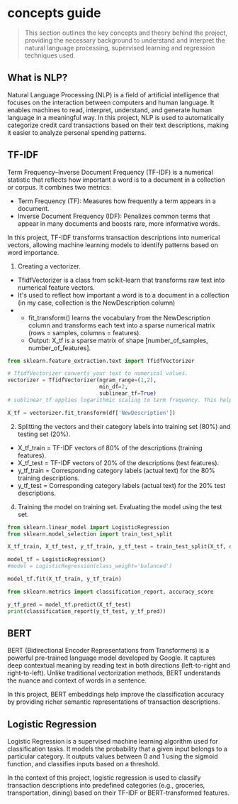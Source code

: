 
# concepts guide
> This section outlines the key concepts and theory behind the project, providing the necessary background to understand and interpret the natural language processing, supervised learning and regression techniques used. 

## What is NLP?

Natural Language Processing (NLP) is a field of artificial intelligence that focuses on the interaction between computers and human language. It enables machines to read, interpret, understand, and generate human language in a meaningful way. In this project, NLP is used to automatically categorize credit card transactions based on their text descriptions, making it easier to analyze personal spending patterns.

## TF-IDF

Term Frequency–Inverse Document Frequency (TF-IDF) is a numerical statistic that reflects how important a word is to a document in a collection or corpus. It combines two metrics:

- Term Frequency (TF): Measures how frequently a term appears in a document.
- Inverse Document Frequency (IDF): Penalizes common terms that appear in many documents and boosts rare, more informative words.
  
In this project, TF-IDF transforms transaction descriptions into numerical vectors, allowing machine learning models to identify patterns based on word importance.

1. Creating a vectorizer.

- TfidfVectorizer is a class from scikit-learn that transforms raw text into numerical feature vectors.
- It's used to reflect how important a word is to a document in a collection (in my case, collection is the NewDescription column)
- - fit_transform() learns the vocabulary from the NewDescription column and transforms each text into a sparse numerical matrix (rows = samples, columns = features).
  - Output: X_tf is a sparse matrix of shape [number_of_samples, number_of_features].

``` python
from sklearn.feature_extraction.text import TfidfVectorizer

# TfidfVectorizer converts your text to numerical values.
vectorizer = TfidfVectorizer(ngram_range=(1,2), 
                             min_df=2,
                             sublinear_tf=True)
# sublinear_tf applies logarithmic scaling to term frequency. This helps reduce the influence of commonly repeated terms that might dominate otherwise.

X_tf = vectorizer.fit_transform(df['NewDescription'])
```

2. Splitting the vectors and their category labels into training set (80%) and testing set (20%).
   
- X_tf_train = TF-IDF vectors of 80% of the descriptions (training features).
- X_tf_test = TF-IDF vectors of 20% of the descriptions (test features).
- y_tf_train = Corresponding category labels (actual text) for the 80% training descriptions.
- y_tf_test = Corresponding category labels (actual text) for the 20% test descriptions.
   
4. Training the model on training set. Evaluating the model using the test set. 

```python
from sklearn.linear_model import LogisticRegression
from sklearn.model_selection import train_test_split

X_tf_train, X_tf_test, y_tf_train, y_tf_test = train_test_split(X_tf, df['Category'], test_size=0.2)

model_tf = LogisticRegression()
#model = LogisticRegression(class_weight='balanced')

model_tf.fit(X_tf_train, y_tf_train)

from sklearn.metrics import classification_report, accuracy_score

y_tf_pred = model_tf.predict(X_tf_test)
print(classification_report(y_tf_test, y_tf_pred))

```

## BERT

BERT (Bidirectional Encoder Representations from Transformers) is a powerful pre-trained language model developed by Google. It captures deep contextual meaning by reading text in both directions (left-to-right and right-to-left). Unlike traditional vectorization methods, BERT understands the nuance and context of words in a sentence.

In this project, BERT embeddings help improve the classification accuracy by providing richer semantic representations of transaction descriptions.

## Logistic Regression 

Logistic Regression is a supervised machine learning algorithm used for classification tasks. It models the probability that a given input belongs to a particular category. It outputs values between 0 and 1 using the sigmoid function, and classifies inputs based on a threshold.

In the context of this project, logistic regression is used to classify transaction descriptions into predefined categories (e.g., groceries, transportation, dining) based on their TF-IDF or BERT-transformed features.
